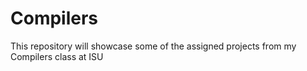 # Compilers
This repository will showcase some of the assigned projects from my Compilers class at ISU
